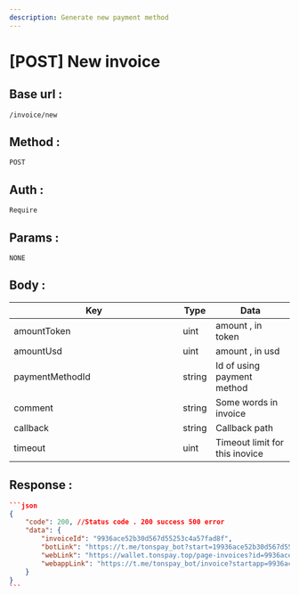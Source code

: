 ```yaml
---
description: Generate new payment method
---
```


# \[POST] New invoice

## Base url :&#x20;

```
/invoice/new
```

## Method :&#x20;

```
POST
```

## Auth :&#x20;

```
Require
```

## Params :&#x20;

```
NONE
```

## Body  :&#x20;

<table><thead><tr><th width="288">Key</th><th>Type</th><th>Data</th></tr></thead><tbody><tr><td>amountToken</td><td>uint</td><td>amount , in token</td></tr><tr><td>amountUsd</td><td>uint</td><td>amount , in usd</td></tr><tr><td>paymentMethodId</td><td>string</td><td>Id of using payment method</td></tr><tr><td>comment</td><td>string</td><td>Some words in invoice</td></tr><tr><td>callback</td><td>string</td><td>Callback path</td></tr><tr><td>timeout</td><td>uint</td><td>Timeout limit for this inovice</td></tr></tbody></table>

## Response :&#x20;

````json
```json
{
    "code": 200, //Status code . 200 success 500 error
    "data": {
        "invoiceId": "9936ace52b30d567d55253c4a57fad8f",
        "botLink": "https://t.me/tonspay_bot?start=19936ace52b30d567d55253c4a57fad8f",
        "webLink": "https://wallet.tonspay.top/page-invoices?id=9936ace52b30d567d55253c4a57fad8f",
        "webappLink": "https://t.me/tonspay_bot/invoice?startapp=9936ace52b30d567d55253c4a57fad8f"
    }
}
```
````

